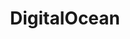 ---
title: DigitalOcean
menu:
  product_pharmer_0.3.0:
    identifier: digital-ocean
    name: DigitalOcean
    parent: cloud
    weight: 20
menu_name: product_pharmer_0.3.0
---